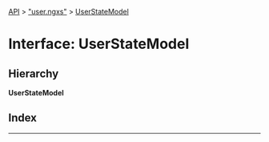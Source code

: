 [API](../README.md) > ["user.ngxs"](../modules/_user_ngxs_.md) > [UserStateModel](../interfaces/_user_ngxs_.userstatemodel.md)

# Interface: UserStateModel

## Hierarchy

**UserStateModel**

## Index

---

